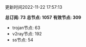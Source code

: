 更新时间2022-11-22 17:57:13

**总订阅: 73**
**总节点: 1057**
**有效节点: 309**
- trojan节点: 63
- v2ray节点: 192
- ss节点: 54
